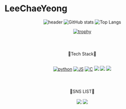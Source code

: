 # LeeChaeYeong

<div align=center>

![header](https://capsule-render.vercel.app/api?type=waving&color=auto&height=300&section=header&text=CHAEYEONG%20&fontSize=90)
![GitHub stats](https://github-readme-stats.vercel.app/api?&descAlign=60&color=gradient&username=Leechae00&theme=buefy&show_icons=true) 
![Top Langs](https://github-readme-stats.vercel.app/api/top-langs/?username=Leechae00&layout=compact&theme=buefy)
 <br>
 
[![trophy](https://github-profile-trophy.vercel.app/?username=Leechae00)](https://github.com/ryo-ma/github-profile-trophy)

#
 
<br>
 💙Tech Stack💙
 <br><br>

[![python](https://img.shields.io/badge/Python-3776AB?style=flat-square&logo=Python&logoColor=ffffff)](https://github.com/Leechae00)
[![JS](https://img.shields.io/badge/Java-F7DF1E?style=flat-square&logo=Node.js&logoColor=black)](https://github.com/Leechae00/BOJ)
[![C](https://img.shields.io/badge/C-FABDBD?style=flat-square&logo=C&logoColor=ffffff)](https://github.com/Leechae00/HonGong_C)
<a href="https://github.com/Leechae00" target="_new"><img src="https://img.shields.io/badge/Photoshop-9999FF?style=square&logo=Adobe Photoshop&logoColor=ffffff"/></a>
<a href="https://github.com/Leechae00" target="_new"><img src="https://img.shields.io/badge/PremierePro-31A8FF?style=square&logo=Adobe Premiere Pro&logoColor=ffffff"/></a>
<a href="https://github.com/Leechae00" target="_new"><img src="https://img.shields.io/badge/After Effects-000B1D?style=square&logo=Adobe After Effects&logoColor=ffffff"/></a>

#

 <br> 💙SNS LIST💙 <br><br>
<a href="https://www.instagram.com/cxx_002" target="_new"><img src="https://img.shields.io/badge/instagram-E4405F?style=square&logo=instagram&logoColor=ffffff"/></a>
<a href="https://github.com/Leechae00" target="_new"><img src="https://img.shields.io/badge/Email-F06B66?style=square&logo=Mail.Ru&logoColor=ffffff"/></a>
</div>

